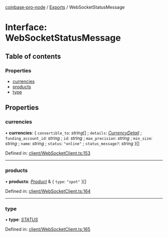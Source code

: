 [coinbase-pro-node](../README.md) / [Exports](../modules.md) / WebSocketStatusMessage

# Interface: WebSocketStatusMessage

## Table of contents

### Properties

- [currencies](websocketstatusmessage.md#currencies)
- [products](websocketstatusmessage.md#products)
- [type](websocketstatusmessage.md#type)

## Properties

### currencies

• **currencies**: { `convertible_to`: _string_[] ; `details`: [_CurrencyDetail_](currencydetail.md) ; `funding_account_id`: _string_ ; `id`: _string_ ; `max_precision`: _string_ ; `min_size`: _string_ ; `name`: _string_ ; `status`: `"online"` ; `status_message?`: _string_ }[]

Defined in: [client/WebSocketClient.ts:153](https://github.com/bennycode/coinbase-pro-node/blob/a2d34d0/src/client/WebSocketClient.ts#L153)

---

### products

• **products**: [_Product_](product.md) & { `type`: `"spot"` }[]

Defined in: [client/WebSocketClient.ts:164](https://github.com/bennycode/coinbase-pro-node/blob/a2d34d0/src/client/WebSocketClient.ts#L164)

---

### type

• **type**: [_STATUS_](../enums/websocketresponsetype.md#status)

Defined in: [client/WebSocketClient.ts:165](https://github.com/bennycode/coinbase-pro-node/blob/a2d34d0/src/client/WebSocketClient.ts#L165)

